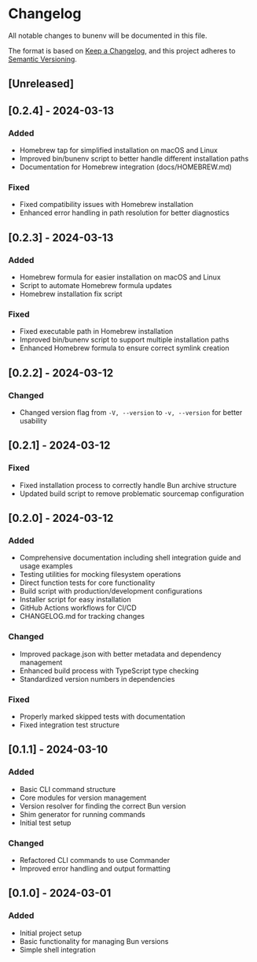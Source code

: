 # Changelog

All notable changes to bunenv will be documented in this file.

The format is based on [Keep a Changelog](https://keepachangelog.com/en/1.0.0/),
and this project adheres to [Semantic Versioning](https://semver.org/spec/v2.0.0.html).

## [Unreleased]

## [0.2.4] - 2024-03-13

### Added

- Homebrew tap for simplified installation on macOS and Linux
- Improved bin/bunenv script to better handle different installation paths
- Documentation for Homebrew integration (docs/HOMEBREW.md)

### Fixed

- Fixed compatibility issues with Homebrew installation
- Enhanced error handling in path resolution for better diagnostics

## [0.2.3] - 2024-03-13

### Added

- Homebrew formula for easier installation on macOS and Linux
- Script to automate Homebrew formula updates
- Homebrew installation fix script

### Fixed

- Fixed executable path in Homebrew installation
- Improved bin/bunenv script to support multiple installation paths
- Enhanced Homebrew formula to ensure correct symlink creation

## [0.2.2] - 2024-03-12

### Changed

- Changed version flag from `-V, --version` to `-v, --version` for better usability

## [0.2.1] - 2024-03-12

### Fixed

- Fixed installation process to correctly handle Bun archive structure
- Updated build script to remove problematic sourcemap configuration

## [0.2.0] - 2024-03-12

### Added

- Comprehensive documentation including shell integration guide and usage examples
- Testing utilities for mocking filesystem operations
- Direct function tests for core functionality
- Build script with production/development configurations
- Installer script for easy installation
- GitHub Actions workflows for CI/CD
- CHANGELOG.md for tracking changes

### Changed

- Improved package.json with better metadata and dependency management
- Enhanced build process with TypeScript type checking
- Standardized version numbers in dependencies

### Fixed

- Properly marked skipped tests with documentation
- Fixed integration test structure

## [0.1.1] - 2024-03-10

### Added

- Basic CLI command structure
- Core modules for version management
- Version resolver for finding the correct Bun version
- Shim generator for running commands
- Initial test setup

### Changed

- Refactored CLI commands to use Commander
- Improved error handling and output formatting

## [0.1.0] - 2024-03-01

### Added

- Initial project setup
- Basic functionality for managing Bun versions
- Simple shell integration
